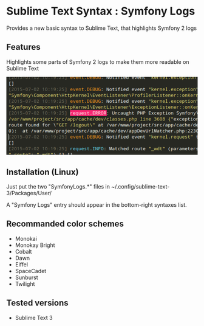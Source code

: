 # Sublime Text Syntax : Symfony Logs
Provides a new basic syntax to Sublime Text, that highlights Symfony 2 logs

## Features
Highlights some parts of Symfony 2 logs to make them more readable on Sublime Text

![Screenshot](img/screen.png)

## Installation (Linux)
Just put the two "SymfonyLogs.*" files in ~/.config/sublime-text-3/Packages/User/ 

A "Symfony Logs" entry should appear in the bottom-right syntaxes list.

## Recommanded color schemes
- Monokai
- Monokay Bright
- Cobalt
- Dawn
- Eiffel
- SpaceCadet
- Sunburst
- Twilight

## Tested versions
- Sublime Text 3

